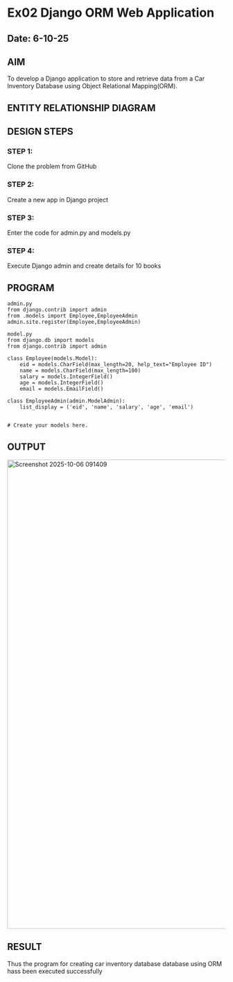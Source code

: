 # Ex02 Django ORM Web Application
## Date: 6-10-25

## AIM
To develop a Django application to store and retrieve data from a Car Inventory Database using Object Relational Mapping(ORM).

## ENTITY RELATIONSHIP DIAGRAM



## DESIGN STEPS

### STEP 1:
Clone the problem from GitHub

### STEP 2:
Create a new app in Django project

### STEP 3:
Enter the code for admin.py and models.py

### STEP 4:
Execute Django admin and create details for 10 books

## PROGRAM
```
admin.py
from django.contrib import admin
from .models import Employee,EmployeeAdmin
admin.site.register(Employee,EmployeeAdmin)

model.py
from django.db import models
from django.contrib import admin

class Employee(models.Model):
    eid = models.CharField(max_length=20, help_text="Employee ID")
    name = models.CharField(max_length=100)
    salary = models.IntegerField()
    age = models.IntegerField()
    email = models.EmailField()

class EmployeeAdmin(admin.ModelAdmin):
    list_display = ('eid', 'name', 'salary', 'age', 'email')


# Create your models here.
```


## OUTPUT
<img width="1920" height="1080" alt="Screenshot 2025-10-06 091409" src="https://github.com/user-attachments/assets/e7d02ec5-a54d-4832-96d6-7460026be474" />




## RESULT
Thus the program for creating car inventory database database using ORM hass been executed successfully
